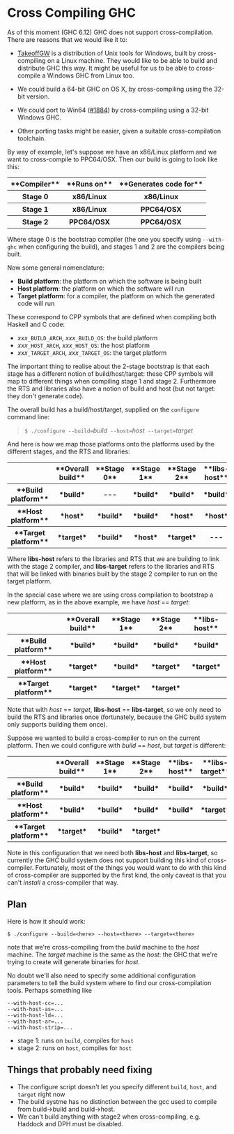 # Cross Compiling GHC


As of this moment (GHC 6.12) GHC does not support cross-compilation.  There are reasons that we would like it to:

- [ TakeoffGW](http://takeoffgw.sourceforge.net/) is a distribution of Unix tools for Windows, built by cross-compiling on a Linux machine.  They would like to be able to build and distribute GHC this way.  It might be useful for us to be able to cross-compile a Windows GHC from Linux too.

- We could build a 64-bit GHC on OS X, by cross-compiling using the 32-bit version.

- We could port to Win64 ([\#1884](https://gitlab.haskell.org//ghc/ghc/issues/1884)) by cross-compiling using a 32-bit Windows GHC.

- Other porting tasks might be easier, given a suitable cross-compilation toolchain.


By way of example, let's suppose we have an x86/Linux platform and we want to cross-compile to PPC64/OSX.  Then our build is going to look like this:

<table><tr><th>**Compiler**</th>
<th>**Runs on**</th>
<th>**Generates code for**</th></tr>
<tr><th> Stage 0       </th>
<th> x86/Linux  </th>
<th> x86/Linux          
</th></tr>
<tr><th> Stage 1       </th>
<th> x86/Linux  </th>
<th> PPC64/OSX          
</th></tr>
<tr><th> Stage 2       </th>
<th> PPC64/OSX  </th>
<th> PPC64/OSX          
</th></tr></table>


Where stage 0 is the bootstrap compiler (the one you specify using `--with-ghc` when configuring the build), and stages 1 and 2 are the compilers being built.


Now some general nomenclature:

- **Build platform**: the platform on which the software is being built
- **Host platform**: the platform on which the software will run
- **Target platform**: for a compiler, the platform on which the generated code will run


These correspond to CPP symbols that are defined when compiling both Haskell and C code:

- *xxx*`_BUILD_ARCH`, *xxx*`_BUILD_OS`: the build platform
- *xxx*`_HOST_ARCH`, *xxx*`_HOST_OS`: the host platform
- *xxx*`_TARGET_ARCH`, *xxx*`_TARGET_OS`: the target platform


The important thing to realise about the 2-stage bootstrap is that each stage has a different notion of build/host/target: these CPP symbols will map to different things when compiling stage 1 and stage 2.  Furthermore the RTS and libraries also have a notion of build and host (but not target: they don't generate code).


The overall build has a build/host/target, supplied on the `configure` command line:

> `$ ./configure --build=`*build*` --host=`*host*` --target=`*target*


And here is how we map those platforms onto the platforms used by the different stages, and the RTS and libraries:

<table><tr><th></th>
<th>**Overall build**</th>
<th>**Stage 0**</th>
<th>**Stage 1**</th>
<th>**Stage 2**</th>
<th>**libs-host**</th>
<th>**libs-target**</th></tr>
<tr><th>**Build platform**</th>
<th>*build*</th>
<th>--- </th>
<th>*build*</th>
<th>*build*</th>
<th>*build*</th>
<th>*build*</th></tr>
<tr><th>**Host platform**</th>
<th>*host*</th>
<th>*build*</th>
<th>*build*</th>
<th>*host*</th>
<th>*host*</th>
<th>*target*</th></tr>
<tr><th>**Target platform**</th>
<th>*target*</th>
<th>*build*</th>
<th>*host*</th>
<th>*target*</th>
<th> ---       </th>
<th> --- 
</th></tr></table>


Where **libs-host** refers to the libraries and RTS that we are building to link with the stage 2 compiler, and **libs-target** refers to the libraries and RTS that will be linked with binaries built by the stage 2 compiler to run on the target platform.


In the special case where we are using cross compilation to bootstrap a new platform, as in the above example, we have *host* == *target*:

<table><tr><th></th>
<th>**Overall build**</th>
<th>**Stage 1**</th>
<th>**Stage 2**</th>
<th>**libs-host**</th></tr>
<tr><th>**Build platform**</th>
<th>*build*</th>
<th>*build*</th>
<th>*build*</th>
<th>*build*</th></tr>
<tr><th>**Host platform**</th>
<th>*target*</th>
<th>*build*</th>
<th>*target*</th>
<th>*target*</th></tr>
<tr><th>**Target platform**</th>
<th>*target*</th>
<th>*target*</th>
<th>*target*</th>
<th></th></tr></table>


Note that with *host* == *target*, **libs-host** == **libs-target**, so we only need to build the RTS and libraries once (fortunately, because the GHC build system only supports building them once).


Suppose we wanted to build a cross-compiler to run on the current platform.  Then we could configure with *build* == *host*, but *target* is different:

<table><tr><th></th>
<th>**Overall build**</th>
<th>**Stage 1**</th>
<th>**Stage 2**</th>
<th>**libs-host**</th>
<th>**libs-target**</th></tr>
<tr><th>**Build platform**</th>
<th>*build*</th>
<th>*build*</th>
<th>*build*</th>
<th>*build*</th>
<th>*build*</th></tr>
<tr><th>**Host platform**</th>
<th>*build*</th>
<th>*build*</th>
<th>*build*</th>
<th>*build*</th>
<th>*target*</th></tr>
<tr><th>**Target platform**</th>
<th>*target*</th>
<th>*build*</th>
<th>*target*</th>
<th></th>
<th></th></tr></table>


Note in this configuration that we need both **libs-host** and **libs-target**, so currently the GHC build system does not support building this kind of cross-compiler.  Fortunately, most of the things you would want to do with this kind of cross-compiler are supported by the first kind, the only caveat is that you can't *install* a cross-compiler that way.

## Plan


Here is how it should work:

```wiki
$ ./configure --build=<here> --host=<there> --target=<there>
```


note that we're cross-compiling from the *build* machine to the *host* machine.  The *target* machine is the same as the *host*: the GHC that we're trying to create will generate binaries for *host*.


No doubt we'll also need to specify some additional configuration parameters to tell the build system where to find our cross-compilation tools.  Perhaps something like

```wiki
--with-host-cc=...
--with-host-as=...
--with-host-ld=...
--with-host-ar=...
--with-host-strip=...
```

- stage 1: runs on `build`, compiles for `host`
- stage 2: runs on `host`, compiles for `host`

## Things that probably need fixing

- The configure script doesn't let you specify different `build`, `host`, and `target` right now
- The build systme has no distinction between the gcc used to compile from build-\>build and build-\>host.
- We can't build anything with stage2 when cross-compiling, e.g. Haddock and DPH must be disabled.
